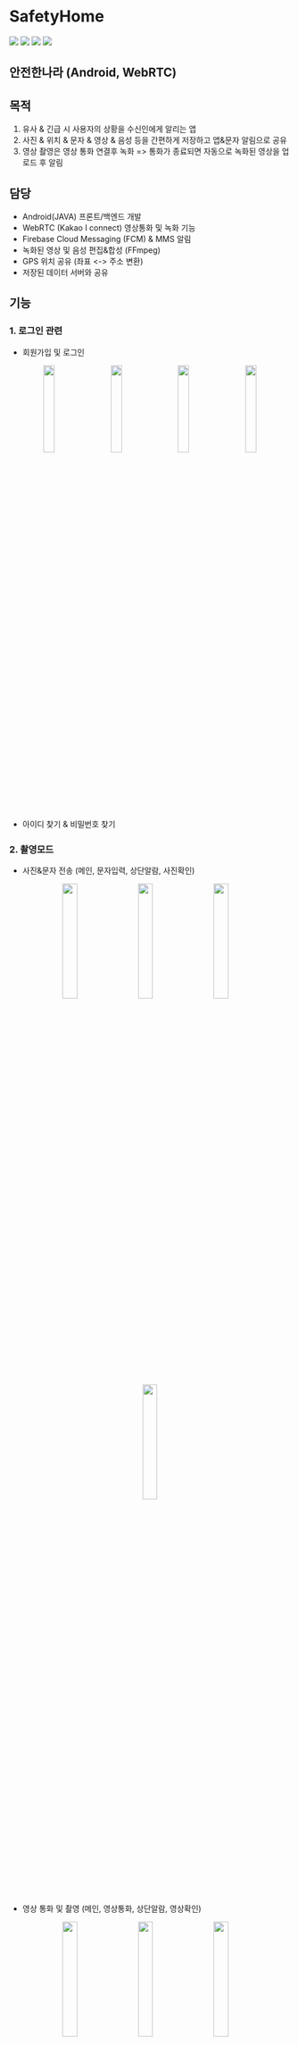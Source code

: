 # SafetyHome
<div>
<img src="https://img.shields.io/badge/Android-3DDC84?style=flat-square&logo=Android&logoColor=white"/>
<img src="https://img.shields.io/badge/WebRTC-333333?style=flat-square&logo=WebRTC&logoColor=white"/>
<img src="https://img.shields.io/badge/PHP-777BB4?style=flat-square&logo=PHP&logoColor=white"/>
<img src="https://img.shields.io/badge/MySQL-4479A1?style=flat-square&logo=MySQL&logoColor=white"/>
</div>


## 안전한나라 (Android, WebRTC)
## 목적
1. 유사 & 긴급 시 사용자의 상황을 수신인에게 알리는 앱
2. 사진 & 위치 & 문자 & 영상 & 음성 등을 간편하게 저장하고 앱&문자 알림으로 공유
3. 영상 촬영은 영상 통화 연결후 녹화 => 통화가 종료되면 자동으로 녹화된 영상을 업로드 후 알림

## 담당
- Android(JAVA) 프론트/백엔드 개발
- WebRTC (Kakao I connect) 영상통화 및 녹화 기능
- Firebase Cloud Messaging (FCM) & MMS 알림
- 녹화된 영상 및 음성 편집&합성 (FFmpeg)
- GPS 위치 공유 (좌표 <-> 주소 변환)
- 저장된 데이터 서버와 공유

## 기능
### 1. 로그인 관련
 - 회원가입 및 로그인
<div align="center" >
<img src="https://github.com/cjk09083/SafetyHome/blob/main/ScreenShot/real/1.%20메인.jpeg" width="20%"/>
&nbsp;&nbsp;&nbsp;
<img src="https://github.com/cjk09083/SafetyHome/blob/main/ScreenShot/6.%20회원가입%20-%20약관동의.png" width="20%"/>
&nbsp;&nbsp;&nbsp;
<img src="https://github.com/cjk09083/SafetyHome/blob/main/ScreenShot/8.%20회원가입%20-%20정보%20입력.png" width="20%"/>
&nbsp;&nbsp;&nbsp;
<img src="https://github.com/cjk09083/SafetyHome/blob/main/ScreenShot/2.%20로그인.png" width="20%"/>
</div></br>

 - 아이디 찾기 & 비밀번호 찾기
 <!--
<div align="center">
<img src="https://github.com/cjk09083/SafetyHome/blob/main/ScreenShot/3.%20아이디찾기.png" width="25%"/>
&nbsp;&nbsp;&nbsp;
<img src="https://github.com/cjk09083/SafetyHome/blob/main/ScreenShot/4.%20비밀번호%20찾기.png" width="25%"/>
</div></br>
-->
### 2. 촬영모드
 - 사진&문자 전송 (메인, 문자입력, 상단알람, 사진확인)
<div align="center">
<img src="https://github.com/cjk09083/SafetyHome/blob/main/ScreenShot/10.%20촬영모드%20-%20메인.png" width="23%"/>
&nbsp;&nbsp;&nbsp;
<img src="https://github.com/cjk09083/SafetyHome/blob/main/ScreenShot/real/4-2%20문자%20전송(입력).jpeg" width="23%"/>
&nbsp;&nbsp;&nbsp;
<img src="https://github.com/cjk09083/SafetyHome/blob/main/ScreenShot/real/4-3%20사진&문자&위치%20알람.jpeg" width="23%"/>
&nbsp;&nbsp;&nbsp;
<img src="https://github.com/cjk09083/SafetyHome/blob/main/ScreenShot/real/5-7%20공유된%20사진%20확인.jpeg" width="23%"/>
</div></br>

 - 영상 통화 및 촬영 (메인, 영상통화, 상단알람, 영상확인)
<div align="center">
<img src="https://github.com/cjk09083/SafetyHome/blob/main/ScreenShot/10.%20촬영모드%20-%20메인.png" width="23%"/>
&nbsp;&nbsp;&nbsp;
<img src="https://github.com/cjk09083/SafetyHome/blob/main/ScreenShot/real/5-4%20영상%20통화%20화면.jpeg" width="23%"/>
&nbsp;&nbsp;&nbsp;
<img src="https://github.com/cjk09083/SafetyHome/blob/main/ScreenShot/real/5-2%20영상%20공유%20알림.jpeg" width="23%"/>
&nbsp;&nbsp;&nbsp;
<img src="https://github.com/cjk09083/SafetyHome/blob/main/ScreenShot/real/5-6%20녹화된%20영상%20확인.jpeg" width="23%"/>
</div></br>

### 3. 위치모드
- 사진 & 위치 전송
- 음성녹음 
<div align="center">
<img src="https://github.com/cjk09083/SafetyHome/blob/main/ScreenShot/19.%20위치모드.png" width="23%"/>
&nbsp;&nbsp;&nbsp;
<img src="https://github.com/cjk09083/SafetyHome/blob/main/ScreenShot/real/6-3%20음성%20녹음.jpeg" width="23%"/>
&nbsp;&nbsp;&nbsp;
<img src="https://github.com/cjk09083/SafetyHome/blob/main/ScreenShot/real/6-4%20음성%20전송.jpeg" width="23%"/>
&nbsp;&nbsp;&nbsp;
<img src="https://github.com/cjk09083/SafetyHome/blob/main/ScreenShot/real/6-6%20음성%20확인.jpeg" width="23%"/>
</div></br>

- 긴급전화
<div align="center">
<img src="https://github.com/cjk09083/SafetyHome/blob/main/ScreenShot/19.%20위치모드.png" width="23%"/>
&nbsp;&nbsp;&nbsp;
<img src="https://github.com/cjk09083/SafetyHome/blob/main/ScreenShot/real/6-8%20긴급%20전화연결.jpeg" width="23%"/>
&nbsp;&nbsp;&nbsp;
<img src="https://github.com/cjk09083/SafetyHome/blob/main/ScreenShot/real/6-9%20긴급%20전화연결%20호출중.jpeg" width="23%"/>
&nbsp;&nbsp;&nbsp;
<img src="https://github.com/cjk09083/SafetyHome/blob/main/ScreenShot/real/6-10%20긴급%20전화연결중.jpeg" width="23%"/>
</div></br>

### 4. 사이드바
- 회원정보 & 수신인 변경 : 회원정보변경(상단,하단), 수신인 (신규등록, 정보변경)
<div align="center">
<img src="https://github.com/cjk09083/SafetyHome/blob/main/ScreenShot/real/3-1%20회원정보%20변경%20(상단).jpeg" width="23%"/>
&nbsp;&nbsp;&nbsp;
<img src="https://github.com/cjk09083/SafetyHome/blob/main/ScreenShot/real/3-2%20회원정보%20변경%20(하단).jpeg" width="23%"/>
&nbsp;&nbsp;&nbsp;
<img src="https://github.com/cjk09083/SafetyHome/blob/main/ScreenShot/real/3-3%20수신인%20신규%20등록.jpeg" width="23%"/>
&nbsp;&nbsp;&nbsp;
<img src="https://github.com/cjk09083/SafetyHome/blob/main/ScreenShot/real/3-4%20수신인%20정보%20변경.jpeg" width="23%"/>
</div></br>

### 5. 설정
- 촬영모드 & 위치모드 설정 : 촬영모드 설정(일반, GPS), 위치모드 설정(일반, GPS) 
<div align="center">
<img src="https://github.com/cjk09083/SafetyHome/blob/main/ScreenShot/49%20촬영모드%20설정.png" width="23%"/>
&nbsp;&nbsp;&nbsp;
<img src="https://github.com/cjk09083/SafetyHome/blob/main/ScreenShot/50%20촬영모드%20설정(GPS).png" width="23%"/>
&nbsp;&nbsp;&nbsp;
<img src="https://github.com/cjk09083/SafetyHome/blob/main/ScreenShot/51%20위치모드%20설정.png" width="23%"/>
&nbsp;&nbsp;&nbsp;
<img src="https://github.com/cjk09083/SafetyHome/blob/main/ScreenShot/52%20위치모드%20설정(GPS).png" width="23%"/>
</div></br>
